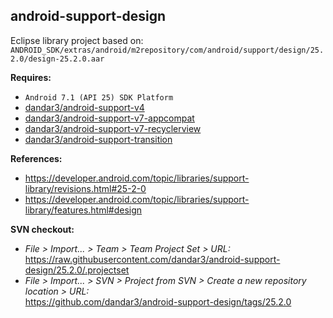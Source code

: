## android-support-design

Eclipse library project based on:<br/>
`ANDROID_SDK/extras/android/m2repository/com/android/support/design/25.2.0/design-25.2.0.aar`

**Requires:**
- `Android 7.1 (API 25) SDK Platform`
- [dandar3/android-support-v4](https://github.com/dandar3/android-support-v4/tree/25.2.0)
- [dandar3/android-support-v7-appcompat](https://github.com/dandar3/android-support-v7-appcompat/tree/25.2.0)
- [dandar3/android-support-v7-recyclerview](https://github.com/dandar3/android-support-v7-recyclerview/tree/25.2.0)
- [dandar3/android-support-transition](https://github.com/dandar3/android-support-transition/tree/25.2.0)

**References:**
- https://developer.android.com/topic/libraries/support-library/revisions.html#25-2-0
- https://developer.android.com/topic/libraries/support-library/features.html#design

**SVN checkout:**
- _File > Import... > Team > Team Project Set > URL:_<br/>
  https://raw.githubusercontent.com/dandar3/android-support-design/25.2.0/.projectset
- _File > Import... > SVN > Project from SVN > Create a new repository location > URL:_<br/>
  https://github.com/dandar3/android-support-design/tags/25.2.0